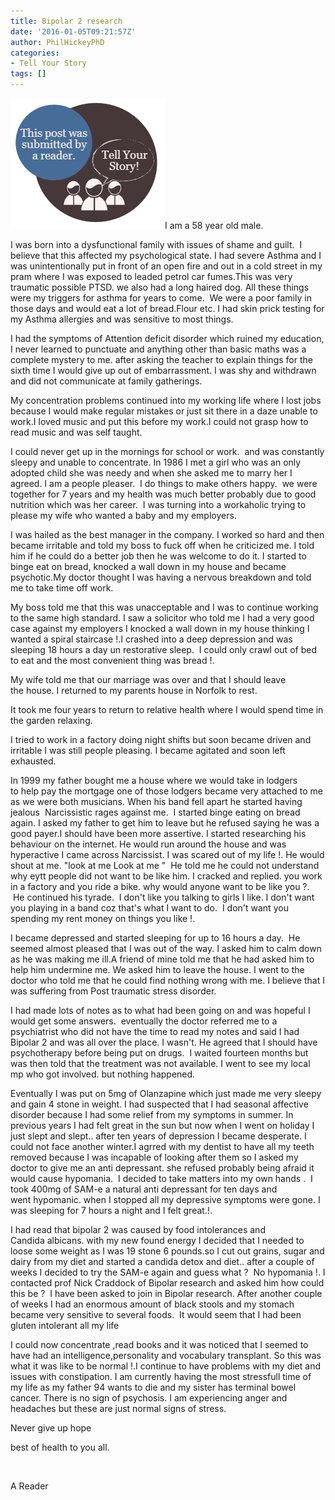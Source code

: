 ```yaml
---
title: Bipolar 2 research
date: '2016-01-05T09:21:57Z'
author: PhilHickeyPhD
categories:
- Tell Your Story
tags: []
---
```


<img class="alignleft wp-image-1519 size-full" src="/images/tell-your-story.png" alt="This post was submitted by a reader." width="247" height="209" />I am a 58 year old male.

I was born into a dysfunctional family with issues of shame and guilt.  I believe that this affected my psychological state. I had severe Asthma and I was unintentionally put in front of an open fire and out in a cold street in my pram where I was exposed to leaded petrol car fumes.This was very traumatic possible PTSD. we also had a long haired dog. All these things were my triggers for asthma for years to come.  We were a poor family in those days and would eat a lot of bread.Flour etc. I had skin prick testing for my Asthma allergies and was sensitive to most things.

I had the symptoms of Attention deficit disorder which ruined my education, I never learned to punctuate and anything other than basic maths was a complete mystery to me. after asking the teacher to explain things for the sixth time I would give up out of embarrassment. I was shy and withdrawn and did not communicate at family gatherings.

My concentration problems continued into my working life where I lost jobs because I would make regular mistakes or just sit there in a daze unable to work.I loved music and put this before my work.I could not grasp how to read music and was self taught.

I could never get up in the mornings for school or work.  and was constantly sleepy and unable to concentrate. In 1986 I met a girl who was an only adopted child she was needy and when she asked me to marry her I agreed. I am a people pleaser.  I do things to make others happy.  we were together for 7 years and my health was much better probably due to good nutrition which was her career.  I was turning into a workaholic trying to please my wife who wanted a baby and my employers.

I was hailed as the best manager in the company. I worked so hard and then became irritable and told my boss to fuck off when he criticized me. I told him if he could do a better job then he was welcome to do it. I started to binge eat on bread, knocked a wall down in my house and became psychotic.My doctor thought I was having a nervous breakdown and told me to take time off work.

My boss told me that this was unacceptable and I was to continue working to the same high standard. I saw a solicitor who told me I had a very good case against my employers I knocked a wall down in my house thinking I wanted a spiral staircase !.I crashed into a deep depression and was sleeping 18 hours a day un restorative sleep.  I could only crawl out of bed to eat and the most convenient thing was bread !.

My wife told me that our marriage was over and that I should leave the house. I returned to my parents house in Norfolk to rest.

It took me four years to return to relative health where I would spend time in the garden relaxing.

I tried to work in a factory doing night shifts but soon became driven and irritable I was still people pleasing. I became agitated and soon left exhausted.

In 1999 my father bought me a house where we would take in lodgers to help pay the mortgage one of those lodgers became very attached to me as we were both musicians. When his band fell apart he started having jealous  Narcissistic rages against me.  I started binge eating on bread again. I asked my father to get him to leave but he refused saying he was a good payer.I should have been more assertive. I started researching his behaviour on the internet. He would run around the house and was hyperactive I came across Narcissist. I was scared out of my life !. He would shout at me. "look at me Look at me "  He told me he could not understand why eytt people did not want to be like him. I cracked and replied. you work in a factory and you ride a bike. why would anyone want to be like you ?.  He continued his tyrade.  I don't like you talking to girls I like. I don't want you playing in a band coz that's what I want to do.  I don't want you spending my rent money on things you like !.

I became depressed and started sleeping for up to 16 hours a day.  He seemed almost pleased that I was out of the way. I asked him to calm down as he was making me ill.A friend of mine told me that he had asked him to help him undermine me. We asked him to leave the house. I went to the doctor who told me that he could find nothing wrong with me. I believe that I was suffering from Post traumatic stress disorder.

I had made lots of notes as to what had been going on and was hopeful I would get some answers.  eventually the doctor referred me to a psychiatrist who did not have the time to read my notes and said I had Bipolar 2 and was all over the place. I wasn't. He agreed that I should have psychotherapy before being put on drugs.  I waited fourteen months but was then told that the treatment was not available. I went to see my local mp who got involved. but nothing happened.

Eventually I was put on 5mg of Olanzapine which just made me very sleepy and gain 4 stone in weight. I had suspected that I had seasonal affective disorder because I had some relief from my symptoms in summer. In previous years I had felt great in the sun but now when I went on holiday I just slept and slept.. after ten years of depression I became desperate. I could not face another winter.I agrred with my dentist to have all my teeth removed because I was incapable of looking after them so I asked my doctor to give me an anti depressant. she refused probably being afraid it would cause hypomania.  I decided to take matters into my own hands .  I took 400mg of SAM-e a natural anti depressant for ten days and went hypomanic. when I stopped all my depressive symptoms were gone. I was sleeping for 7 hours a night and I felt great.!.

I had read that bipolar 2 was caused by food intolerances and Candida albicans. with my new found energy I decided that I needed to loose some weight as I was 19 stone 6 pounds.so I cut out grains, sugar and dairy from my diet and started a candida detox and diet.. after a couple of weeks I decided to try the SAM-e again and guess what ?  No hypomania !. I contacted prof Nick Craddock of Bipolar research and asked him how could this be ?  I have been asked to join in Bipolar research. After another couple of weeks I had an enormous amount of black stools and my stomach became very sensitive to several foods.  It would seem that I had been gluten intolerant all my life

I could now concentrate ,read books and it was noticed that I seemed to have had an intelligence,personality and vocabulary transplant. So this was what it was like to be normal !.I continue to have problems with my diet and issues with constipation. I am currently having the most stressfull time of my life as my father 94 wants to die and my sister has terminal bowel cancer. There is no sign of psychosis. I am experiencing anger and headaches but these are just normal signs of stress.

Never give up hope

best of health to you all.

&nbsp;

A Reader